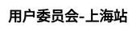 ---
title: "用户委员会-上海站"
weight: 1
stationName: 上海站
coverImage: /images/user-group/list/cityCards/shanghai.png

css: "scss/user-group-single.scss"

topSection:
  kubSphere: KubeSphere 
  committee: 社区用户委员会
  description: KubeSphere 社区用户委员会—上海站，成立于 2021 年 5 月 15 日，是由活跃在上海的 KubeSphere 社区用户和成员组成的。初创核心成员 4 人。
  image: /images/user-group/shanghai/banner.png
  mobile_image: /images/user-group/shanghai/m-banner.png

station:
  name_en: KubeSphere Community
  name: 
    text1: 申请加入
    text2: 社区用户委员会—上海站
  description: 
    - 不管你是否是 KubeSphere 的用户，只要你对云原生技术感兴趣，对组织活动有热情，对发展 KubeSphere 社区有想法，即可申请加入 KubeSphere 社区上海用户委员会。
    - 如果你想加入 KubeSphere 社区用户委员会—上海站，成为其中的一名委员（成员），为发展 KubeSphere 社区贡献自己的一份力量，可添加上海站站长微信申请，并可加入 KubeSphere 开源社区上海站微信群。
  manager: 
    name: 张海立
    image: /images/user-group/shanghai/zhanghaili.png
    wxCode: /images/user-group/shanghai/zhanghailivx.jpeg
    position: 上海站站长
  icon: /images/user-group/shanghai/shanghai.svg
  icon_name: KubeSphere 社区用户委员会
  station_name: "- 上海站 -"

returns:
  title: 为什么加入我们？
  list:
    - text: 结识更多的云原生领域的技术大牛、志同道合的朋友
      bg: /images/user-group/list/returns/bg1.svg

    - text: 提升自身在云原生领域的知名度，拓宽学习和交流云原生技术的渠道
      bg: /images/user-group/list/returns/bg2.svg

    - text: 提升自身多项能力：交流沟通能力、组织协调能力等
      bg: /images/user-group/list/returns/bg3.svg

    - text: KubeSphere 社区周边纪念礼品、社区认证证书及社区 Title
      bg: /images/user-group/list/returns/bg4.svg

members:
  title: 核心成员
  list:
    - name: 张海立
      position: 站长
      des: 驭势科技云平台研发总监，开源爱好者，云原生社区上海站 PMC 成员，KubeSphere Ambassador；日常云原生领域工作涉及 Kubernetes、DevOps、可观察性、服务网格等。
      image: /images/user-group/shanghai/zhanghaili.png

    - name: 申红磊
      position: 副站长
      des: 关注内容：容器、DevSecOps 领域、Spring Cloud、Istio 以及微服务中间件；行业解决方案和发展趋势，云上架构的规划与设计，微服务方案与咨询等。
      image: /images/user-group/shanghai/shl.png

    - name: 刘德涵
      position: 委员
      des: 资深运维，Docker，Linux、Kubernetes 运维，Devops，CI/CD，微服务应用部署，链路监控、helm，基础架构设计，快速定位运维相关问题，多年的运维操作经验，协助社区成员解决相关问题。
      image: /images/user-group/shanghai/liudehan.jpeg

    - name: 张浩飞
      position: 委员
      des: 现在任职高级运维工程师，负责公司 K8s 的搭建，维护，与新技术的探索。
      image: /images/user-group/shanghai/zhanghaofei.jpeg

    - name: 马永兴
      position: 委员
      des: 中移上海产业研究院后端开发工程师，高级系统架构师，开源爱好者，主要工作云边协同、边缘计算方向，涉及 Kubernetes、KubeSphere、KubeEdge 开源社区等。
      image: /images/user-group/shanghai/mayongxing.jpg

activities:
  videos:
    - image: https://pek3b.qingstor.com/kubesphere-community/images/meetup-shanghai-20230805-cover.png
      link: https://www.kubesphere.io/zh/live/meetup-shanghai-20230805/

    - image: https://pek3b.qingstor.com/kubesphere-community/images/driverless-cic-cover.png
      link: https://kubesphere.io/zh/live/driverless-cic/

    - image: https://pek3b.qingstor.com/kubesphere-community/images/uisee0916-live-cover.png
      link: https://kubesphere.io/zh/live/uisee0916-live/

    - image: https://pek3b.qingstor.com/kubesphere-community/images/uisee0923-live-cover.png
      link: https://kubesphere.io/zh/live/uisee0923-live/

    - image: https://pek3b.qingstor.com/kubesphere-community/images/mqtt1230-live-cover.png
      link: https://kubesphere.io/zh/live/mqtt1230-live/

  review:    
    - text: KubeSphere 使用 HTTPS 协议集成 Harbor 镜像仓库指南
      description: 这篇文章介绍了 Harbor 的功能和使用方法，并讨论了在 KubeSphere 中使用 Harbor 的相关信息。
      link: https://kubesphere.io/zh/blogs/kubesphere-harbor/
    
    - text: KubeSphere 集群配置 NFS 存储解决方案
      description: 这篇文章介绍了在 KubeSphere 中使用 NFS 提供文件存储服务的方法，并讨论了相关的注意事项。
      link: https://kubesphere.io/zh/blogs/kubesphere-nfs/

    - text: 在 KubeSphere 中快速部署使用 GitLab 并构建 DevOps 项目
      description: 本次分享将和大家一起动手来实践一下在 KubeSphere 部署 GitLab CE（Community Edition 社区版）并构建与之联动的 DevOps 项目。
      link: https://kubesphere.io/zh/blogs/kubesphere-gitlab-devops/

    - text: 在 Kubernetes 中安装和使用 Apache APISIX Ingress 网关
      description: 通过 KubeSphere 的应用管理能力快速使用 Apache APISIX Ingress Controller
      link: https://kubesphere.io/zh/blogs/use-apache-apisix-ingress-in-kubesphere/

    - text: 在 Kubernetes 中部署云原生开发工具 Nocalhost
      description: 本文将介绍如何在 KubeSphere 中快速部署 Nocalhost Server，用于提供一个帮助研发团队统一管理 Nocalhost 应用部署的管理平台。
      link: https://kubesphere.io/zh/blogs/kubesphere-nocalhost/

    - text: 面向无人驾驶“云端大脑”可用性的云原生实践
      description: 本次分享介绍了驭势科技使用 KubeSphere 的历程，在云服务高可用方面自制 Operator 实现热备切换的工作，以及基于 SkyWalking 进行车云链路追踪的一些实践。
      link: https://kubesphere.io/zh/case/uisee/
---